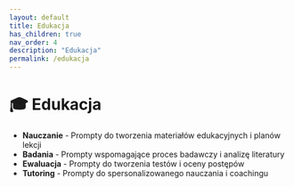 ```yaml
---
layout: default
title: Edukacja
has_children: true
nav_order: 4
description: "Edukacja"
permalink: /edukacja
---
```

# 🎓 Edukacja
- **Nauczanie** - Prompty do tworzenia materiałów edukacyjnych i planów lekcji
- **Badania** - Prompty wspomagające proces badawczy i analizę literatury
- **Ewaluacja** - Prompty do tworzenia testów i oceny postępów
- **Tutoring** - Prompty do spersonalizowanego nauczania i coachingu

